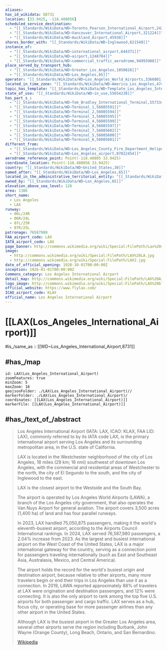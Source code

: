 ```yaml
---
aliases:
has_id_wikidata: Q8731
location: [33.9425, -118.408056]
scheduled_service_destination:
  - "[[_Standards/WikiData/WD~Toronto_Pearson_International_Airport,242066]]"
  - "[[_Standards/WikiData/WD~Vancouver_International_Airport,321224]]"
  - "[[_Standards/WikiData/WD~Auckland_Airport,45938]]"
shares_border_with: "[[_Standards/WikiData/WD~Inglewood,621549]]"
instance_of:
  - "[[_Standards/WikiData/WD~international_airport,644371]]"
  - "[[_Standards/WikiData/WD~airport,1248784]]"
  - "[[_Standards/WikiData/WD~commercial_traffic_aerodrome,94993988]]"
place_served_by_transport_hub:
  - "[[_Standards/WikiData/WD~Greater_Los_Angeles,1050826]]"
  - "[[_Standards/WikiData/WD~Los_Angeles,65]]"
operator: "[[_Standards/WikiData/WD~Los_Angeles_World_Airports,3366801]]"
located_in_time_zone: "[[_Standards/WikiData/WD~America_Los_Angeles,4742667]]"
topic_has_template: "[[_Standards/WikiData/WD~Template_Los_Angeles_International_Airport,25733404]]"
state_of_use: "[[_Standards/WikiData/WD~in_use,55654238]]"
has_part_s_:
  - "[[_Standards/WikiData/WD~Tom_Bradley_International_Terminal,55733495]]"
  - "[[_Standards/WikiData/WD~Terminal_1,56085591]]"
  - "[[_Standards/WikiData/WD~Terminal_2,56085594]]"
  - "[[_Standards/WikiData/WD~Terminal_3,56085595]]"
  - "[[_Standards/WikiData/WD~Terminal_4,56085599]]"
  - "[[_Standards/WikiData/WD~Terminal_8,56085597]]"
  - "[[_Standards/WikiData/WD~Terminal_7,56085602]]"
  - "[[_Standards/WikiData/WD~Terminal_5,56085600]]"
  - "[[_Standards/WikiData/WD~Terminal_6,56085601]]"
different_from:
  - "[[_Standards/WikiData/WD~Los_Angeles_County_Fire_Department_Heliport,74834140]]"
  - "[[_Standards/WikiData/WD~Los_Angeles_airport,87022454]]"
aerodrome_reference_point: Point(-118.40805 33.9425)
coordinate_location: Point(-118.408056 33.9425)
country: "[[_Standards/WikiData/WD~United_States,30]]"
named_after: "[[_Standards/WikiData/WD~Los_Angeles,65]]"
located_in_the_administrative_territorial_entity: "[[_Standards/WikiData/WD~Los_Angeles,65]]"
owned_by: "[[_Standards/WikiData/WD~Los_Angeles,65]]"
elevation_above_sea_level: 126
area: 1386
short_name:
  - Los Angeles
  - LAX
runway:
  - 06L/24R
  - 06R/24L
  - 07L/25R
  - 07R/25L
patronage: 76587980
FAA_airport_code: LAX
IATA_airport_code: LAX
page_banner: http://commons.wikimedia.org/wiki/Special:FilePath/Lax%20sign%20banner.jpg
image:
  - http://commons.wikimedia.org/wiki/Special:FilePath/LAX%20LA.jpg
  - http://commons.wikimedia.org/wiki/Special:FilePath/LAX2.jpg
date_of_official_opening: 1928-10-01T00:00:00Z
inception: 1926-01-01T00:00:00Z
Commons_category: Los Angeles International Airport
detail_map: http://commons.wikimedia.org/wiki/Special:FilePath/LAX%20Airport%20Diagram.svg
logo_image: http://commons.wikimedia.org/wiki/Special:FilePath/LAX%20blue%20logo.svg
official_website: https://www.flylax.com/
ICAO_airport_code: KLAX
official_name: Los Angeles International Airport
---
```


# [[LAX(Los_Angeles_International_Airport)]] 

#is_/same_as :: [[WD~Los_Angeles_International_Airport,8731]] 

## #has_/map 

```leaflet
id: LAX(Los_Angeles_International_Airport)
zoomFeatures: true 
minZoom: 5 
maxZoom: 18
geojsonFolder: ./LAX(Los_Angeles_International_Airport)//
markerFolder: ./LAX(Los_Angeles_International_Airport)/
coordinates: [[LAX(Los_Angeles_International_Airport)]] 
markerFile: [[LAX(Los_Angeles_International_Airport)]] 
```


## #has_/text_of_/abstract 

> Los Angeles International Airport (IATA: LAX, ICAO: KLAX, FAA LID: LAX), 
> commonly referred to by its IATA code LAX, is the primary international airport 
> serving Los Angeles and its surrounding metropolitan area, in the U.S. state of California. 
> 
> LAX is located in the Westchester neighborhood of the city of Los Angeles, 
> 18 miles (29 km; 16 nmi) southwest of downtown Los Angeles, 
> with the commercial and residential areas of Westchester to the north, 
> the city of El Segundo to the south, and the city of Inglewood to the east. 
> 
> LAX is the closest airport to the Westside and the South Bay.
>
> The airport is operated by Los Angeles World Airports (LAWA), 
> a branch of the Los Angeles city government, 
> that also operates the Van Nuys Airport for general aviation. 
> The airport covers 3,500 acres (1,400 ha) of land and has four parallel runways.
>
> In 2023, LAX handled 75,050,875 passengers, making it the world's eleventh-busiest airport, 
> according to the Airports Council International rankings. In 2024, LAX served 76,587,980 passengers, a 2.04% increase from 2023. As the largest and busiest international airport on the West Coast of the United States, LAX is a major international gateway for the country, serving as a connection point for passengers traveling internationally (such as East and Southeast Asia, Australasia, Mexico, and Central America).
>
> The airport holds the record for the world's busiest origin and destination airport, because relative to other airports, many more travelers begin or end their trips in Los Angeles than use it as a connection. In 2019, LAWA reported approximately 88% of travelers at LAX were origination and destination passengers, and 12% were connecting. It is also the only airport to rank among the top five U.S. airports for both passenger and cargo traffic. LAX serves as a hub, focus city, or operating base for more passenger airlines than any other airport in the United States.
>
> Although LAX is the busiest airport in the Greater Los Angeles area, several other airports serve the region including Burbank, John Wayne (Orange County), Long Beach, Ontario, and San Bernardino.
>
> [Wikipedia](https://en.wikipedia.org/wiki/Los%20Angeles%20International%20Airport) 

